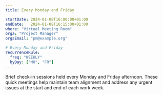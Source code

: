 ```yaml
---
title: Every Monday and Friday

startDate: 2024-01-08T16:00:00+01:00
endDate:   2024-01-08T16:15:00+01:00
where: "Virtual Meeting Room"
orga: "Project Manager"
orgaEmail: "pm@example.org"

# Every Monday and Friday
recurrenceRule:
  freq: "WEEKLY"
  byDay: ["MO", "FR"]
---
```

Brief check-in sessions held every Monday and Friday afternoon. These quick meetings help maintain team alignment and address any urgent issues at the start and end of each work week.
